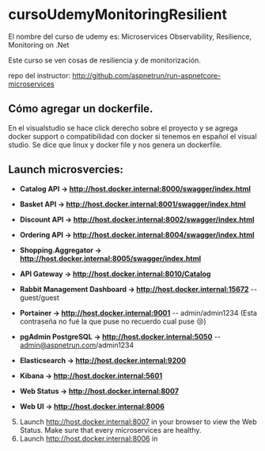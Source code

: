 # cursoUdemyMonitoringResilient

El nombre del curso de udemy es: Microservices Observability, Resilience, Monitoring on .Net


Este curso se ven cosas de resiliencia y de monitorización.

repo del instructor: http://github.com/aspnetrun/run-aspnetcore-microservices


## Cómo agregar un dockerfile.

En el visualstudio se hace click derecho sobre el proyecto y se agrega docker support o compatibilidad con docker si tenemos en español el visual studio. Se dice que linux y docker file y nos genera un dockerfile. 

## Launch microsvercies:

* **Catalog API -> http://host.docker.internal:8000/swagger/index.html**
* **Basket API -> http://host.docker.internal:8001/swagger/index.html**
* **Discount API -> http://host.docker.internal:8002/swagger/index.html**
* **Ordering API -> http://host.docker.internal:8004/swagger/index.html**
* **Shopping.Aggregator -> http://host.docker.internal:8005/swagger/index.html**
* **API Gateway -> http://host.docker.internal:8010/Catalog**
* **Rabbit Management Dashboard -> http://host.docker.internal:15672**   -- guest/guest
* **Portainer -> http://host.docker.internal:9001**   -- admin/admin1234 (Esta contraseña no fué la que puse no recuerdo cual puse 😢)
* **pgAdmin PostgreSQL -> http://host.docker.internal:5050**   -- admin@aspnetrun.com/admin1234
* **Elasticsearch -> http://host.docker.internal:9200**
* **Kibana -> http://host.docker.internal:5601**

* **Web Status -> http://host.docker.internal:8007**
* **Web UI -> http://host.docker.internal:8006**

5. Launch http://host.docker.internal:8007 in your browser to view the Web Status. Make sure that every microservices are healthy.
6. Launch http://host.docker.internal:8006 in 